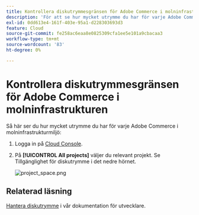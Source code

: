 ```yaml
---
title: Kontrollera diskutrymmesgränsen för Adobe Commerce i molninfrastrukturen
description: 'För att se hur mycket utrymme du har för varje Adobe Commerce i molninfrastrukturmiljö:'
exl-id: 0dd613e4-161f-403e-95a1-d228303693d3
feature: Cloud
source-git-commit: fe258ac6eaa8e0825309cfa1ee5e101a9cbacaa3
workflow-type: tm+mt
source-wordcount: '83'
ht-degree: 0%

---
```


# Kontrollera diskutrymmesgränsen för Adobe Commerce i molninfrastrukturen

Så här ser du hur mycket utrymme du har för varje Adobe Commerce i molninfrastrukturmiljö:

1. Logga in på [Cloud Console](https://console.adobecommerce.com).
1. På **[!UICONTROL All projects]** väljer du relevant projekt. Se Tillgänglighet för diskutrymme i det nedre hörnet.

   ![project_space.png](/help/how-to/general/assets/project_space.png)

## Relaterad läsning

[Hantera diskutrymme](https://devdocs.magento.com/cloud/project/manage-disk-space.html) i vår dokumentation för utvecklare.
